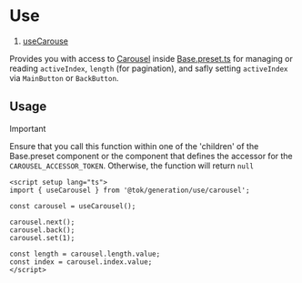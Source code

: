 # Use

1. [useCarouse](./carousel/index.ts)

Provides you with access to [Carousel](../../ui/components/Carousel/README.md) inside [Base.preset.ts](../presets/README.md) for managing or reading `activeIndex`, `length` (for pagination), and safly setting `activeIndex` via `MainButton` or `BackButton`.

## Usage

> [!IMPORTANT]
> Ensure that you call this function within one of the 'children' of the Base.preset component or the component that defines the accessor for the `CAROUSEL_ACCESSOR_TOKEN`. Otherwise, the function will return `null`

```vue
<script setup lang="ts">
import { useCarousel } from '@tok/generation/use/carousel';

const carousel = useCarousel();

carousel.next();
carousel.back();
carousel.set(1);

const length = carousel.length.value;
const index = carousel.index.value;
</script>
```
